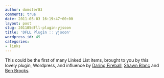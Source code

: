 ```yaml
---
author: domster83
comments: true
date: 2011-05-03 16:19:47+00:00
layout: post
slug: 201105dfll-plugin-yjsoon
title: 'DFLL Plugin :: yjsoon'
wordpress_id: 49
categories:
- links
---
```


This could be the first of many Linked List items, brought to you by this lovely plugin, Wordpress, and influence by [Daring Fireball](http://daringfireball.net), [Shawn Blanc](http://shawnblanc.net) and [Ben Brooks](http://thebrooksreview.net).
